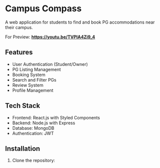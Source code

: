 
# Campus Compass

A web application for students to find and book PG accommodations near their campus.

For Preview:
**https://youtu.be/TVPIA4Zi9_4**

## Features

- User Authentication (Student/Owner)
- PG Listing Management
- Booking System
- Search and Filter PGs
- Review System
- Profile Management

## Tech Stack

- Frontend: React.js with Styled Components
- Backend: Node.js with Express
- Database: MongoDB
- Authentication: JWT

## Installation

1. Clone the repository:
